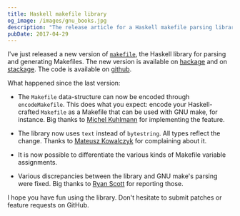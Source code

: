 ```yaml
---
title: Haskell makefile library
og_image: /images/gnu_books.jpg
description: "The release article for a Haskell makefile parsing library"
pubDate: 2017-04-29
---
```


I've just released a new version of
[`makefile`](https://github.com/nmattia/mask), the Haskell library for parsing
and generating Makefiles. The new version is available on
[hackage](http://hackage.haskell.org/package/makefile) and on
[stackage](https://www.stackage.org/package/makefile). The code is available on
[github](https://github.com/nmattia/mask).

<!--more-->

What happened since the last version:

- The `Makefile` data-structure can now be encoded through `encodeMakefile`.
  This does what you expect: encode your Haskell-crafted `Makefile` as a
  Makefile that can be used with GNU make, for instance. Big thanks to [Michel
  Kuhlmann](https://github.com/michelk) for implementing the feature.

- The library now uses `text` instead of `bytestring`. All types reflect
  the change. Thanks to [Mateusz Kowalczyk](https://github.com/Fuuzetsu/) for
  complaining about it.

- It is now possible to differentiate the various kinds of Makefile variable
  assignments.

- Various discrepancies between the library and GNU make's parsing were fixed.
  Big thanks to [Ryan Scott](https://ryanglscott.github.io/) for reporting
  those.

I hope you have fun using the library. Don't hesitate to submit patches or
feature requests on GitHub.
